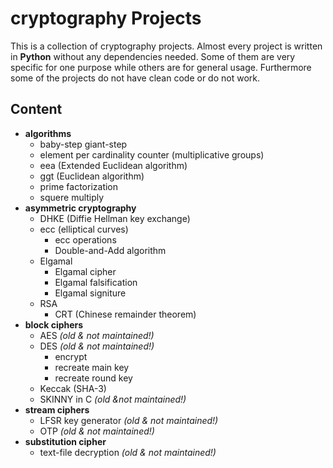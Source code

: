 # cryptography Projects

This is a collection of cryptography projects. Almost every project is written in **Python** without any dependencies needed. 
Some of them are very specific for one purpose while others are for general usage. Furthermore some of the projects do not have clean code or do not work.

## Content
 - **algorithms**
	 - baby-step giant-step
	 - element per cardinality counter (multiplicative groups)
	 - eea (Extended Euclidean algorithm)
	 - ggt (Euclidean algorithm)
	 - prime factorization
	 - squere multiply
- **asymmetric cryptography**
	- DHKE (Diffie Hellman key exchange)
	- ecc (elliptical curves)
		- ecc operations
		- Double-and-Add algorithm
	- Elgamal
		- Elgamal cipher
		- Elgamal falsification
		- Elgamal signiture
	- RSA
		- CRT (Chinese remainder theorem)
- **block ciphers**
	- AES *(old & not maintained!)*
	- DES *(old & not maintained!)*
		- encrypt
		- recreate main key
		- recreate round key
	- Keccak (SHA-3)
	- SKINNY in C *(old &not maintained!)*
- **stream ciphers**
	- LFSR key generator *(old & not maintained!)*
	- OTP *(old & not maintained!)*
- **substitution cipher**
	- text-file decryption *(old & not maintained!)* 